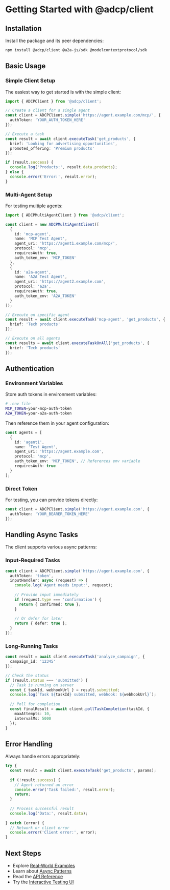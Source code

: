 # Getting Started with @adcp/client

## Installation

Install the package and its peer dependencies:

```bash
npm install @adcp/client @a2a-js/sdk @modelcontextprotocol/sdk
```

## Basic Usage

### Simple Client Setup

The easiest way to get started is with the simple client:

```typescript
import { ADCPClient } from '@adcp/client';

// Create a client for a single agent
const client = ADCPClient.simple('https://agent.example.com/mcp/', {
  authToken: 'YOUR_AUTH_TOKEN_HERE'
});

// Execute a task
const result = await client.executeTask('get_products', {
  brief: 'Looking for advertising opportunities',
  promoted_offering: 'Premium products'
});

if (result.success) {
  console.log('Products:', result.data.products);
} else {
  console.error('Error:', result.error);
}
```

### Multi-Agent Setup

For testing multiple agents:

```typescript
import { ADCPMultiAgentClient } from '@adcp/client';

const client = new ADCPMultiAgentClient([
  {
    id: 'mcp-agent',
    name: 'MCP Test Agent',
    agent_uri: 'https://agent1.example.com/mcp/',
    protocol: 'mcp',
    requiresAuth: true,
    auth_token_env: 'MCP_TOKEN'
  },
  {
    id: 'a2a-agent',
    name: 'A2A Test Agent', 
    agent_uri: 'https://agent2.example.com',
    protocol: 'a2a',
    requiresAuth: true,
    auth_token_env: 'A2A_TOKEN'
  }
]);

// Execute on specific agent
const result = await client.executeTask('mcp-agent', 'get_products', {
  brief: 'Tech products'
});

// Execute on all agents
const results = await client.executeTaskOnAll('get_products', {
  brief: 'Tech products'
});
```

## Authentication

### Environment Variables

Store auth tokens in environment variables:

```bash
# .env file
MCP_TOKEN=your-mcp-auth-token
A2A_TOKEN=your-a2a-auth-token
```

Then reference them in your agent configuration:

```typescript
const agents = [
  {
    id: 'agent1',
    name: 'Test Agent',
    agent_uri: 'https://agent.example.com',
    protocol: 'mcp',
    auth_token_env: 'MCP_TOKEN', // References env variable
    requiresAuth: true
  }
];
```

### Direct Token

For testing, you can provide tokens directly:

```typescript
const client = ADCPClient.simple('https://agent.example.com', {
  authToken: 'YOUR_BEARER_TOKEN_HERE'
});
```

## Handling Async Tasks

The client supports various async patterns:

### Input-Required Tasks

```typescript
const client = ADCPClient.simple('https://agent.example.com', {
  authToken: 'token',
  inputHandler: async (request) => {
    console.log('Agent needs input:', request);
    
    // Provide input immediately
    if (request.type === 'confirmation') {
      return { confirmed: true };
    }
    
    // Or defer for later
    return { defer: true };
  }
});
```

### Long-Running Tasks

```typescript
const result = await client.executeTask('analyze_campaign', {
  campaign_id: '12345'
});

// Check the status
if (result.status === 'submitted') {
  // Task is running on server
  const { taskId, webhookUrl } = result.submitted;
  console.log(`Task ${taskId} submitted, webhook: ${webhookUrl}`);
  
  // Poll for completion
  const finalResult = await client.pollTaskCompletion(taskId, {
    maxAttempts: 10,
    intervalMs: 5000
  });
}
```

## Error Handling

Always handle errors appropriately:

```typescript
try {
  const result = await client.executeTask('get_products', params);
  
  if (!result.success) {
    // Agent returned an error
    console.error('Task failed:', result.error);
    return;
  }
  
  // Process successful result
  console.log('Data:', result.data);
  
} catch (error) {
  // Network or client error
  console.error('Client error:', error);
}
```

## Next Steps

- Explore [Real-World Examples](./guides/REAL-WORLD-EXAMPLES.md)
- Learn about [Async Patterns](./guides/ASYNC-DEVELOPER-GUIDE.md)
- Read the [API Reference](./api/index.html)
- Try the [Interactive Testing UI](#testing-ui)